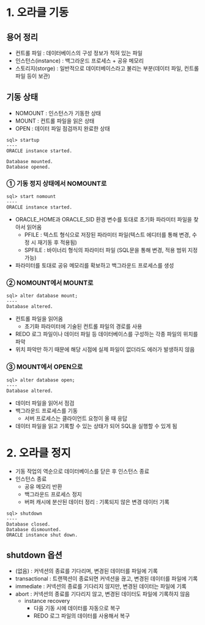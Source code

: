 # 1. 오라클 기동 
## 용어 정리
- 컨트롤 파일 : 데이터베이스의 구성 정보가 적혀 있는 파일
- 인스턴스(instance) : 백그라운드 프로세스 + 공유 메모리 
- 스토리지(storge) : 일반적으로 데이터베이스라고 불리는 부분(데이터 파일, 컨트롤 파일 등이 보관)
## 기동 상태
- NOMOUNT : 인스턴스가 기동한 상태
- MOUNT : 컨트롤 파일을 읽은 상태 
- OPEN : 데이터 파일 점검까지 완료한 상태 
```
sql> startup
----
ORACLE instance started.

Database mounted.
Database opened.
```

### ① 기동 정지 상태에서 NOMOUNT로
```
sql> start nomount
----
ORACLE instance started.
```
- ORACLE_HOME과 ORACLE_SID 환경 변수를 토대로 초기화 파라미터 파일을 찾아서 읽어옴
	- PFILE : 텍스트 형식으로 저장된 파라미터 파일(텍스트 에디터를 통해 변경, 수정 시 재기동 후 적용됨)
    - SPFILE : 바이너리 형식의 파라미터 파일 (SQL문을 통해 변경, 적용 범위 지정 가능)
- 파라미터를 토대로 공유 메모리를 확보하고 백그라운드 프로세스를 생성 
### ② NOMOUNT에서 MOUNT로
```
sql> alter database mount;
----
Database altered.
```
- 컨트롤 파일을 읽어옴
	- 초기화 파라미터에 기술된 컨트롤 파일의 경로를 사용 
- REDO 로그 파일이나 데이터 파일 등 데이터베이스를 구성하는 각종 파일의 위치를 파악 
- 위치 파악만 하기 때문에 해당 시점에 실제 파일이 없더라도 에러가 발생하지 않음 
### ③ MOUNT에서 OPEN으로
```
sql> alter database open;
----
Database altered.
```
- 데이터 파일을 읽어서 점검
- 백그라운드 프로세스를 기동
	- 서버 프로세스는 클라이언트 요청이 올 때 응답
- 데이터 파일을 읽고 기록할 수 있는 상태가 되어 SQL을 실행할 수 있게 됨 
# 2. 오라클 정지
- 기동 작업의 역순으로 데이터베이스를 닫은 후 인스턴스 종료
- 인스턴스 종료
	- 공유 메모리 반환
    - 백그라운드 프로세스 정지
    - 버퍼 캐시에 분산된 데이터 정리 : 기록되지 않은 변경 데이터 기록 
```
sql> shutdown
----
Database closed.
Database dismounted.
ORACLE instance shut down.
```
## shutdown 옵션
- (없음) : 커넥션의 종료를 기다리며, 변경된 데이터를 파일에 기록
- transactional : 트랜잭션이 종료되면 커넥션을 끊고, 변경된 데이터를 파일에 기록
- immediate : 커넥션의 종료를 기다리지 않지만, 변경된 데이터는 파일에 기록
- abort : 커넥션의 종료를 기다리지 않고, 변경된 데이터도 파일에 기록하지 않음 
	- instance recovery 
    	- 다음 기동 시에 데이터를 자동으로 복구
        - REDO 로그 파일의 데이터를 사용해서 복구
